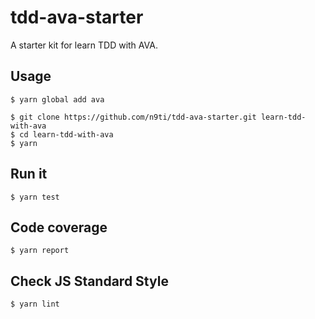 # tdd-ava-starter
A starter kit for learn TDD with AVA.

## Usage
```
$ yarn global add ava
```

```
$ git clone https://github.com/n9ti/tdd-ava-starter.git learn-tdd-with-ava
$ cd learn-tdd-with-ava
$ yarn
```

## Run it
```
$ yarn test
```

## Code coverage
```
$ yarn report
```

## Check JS Standard Style
```
$ yarn lint
```
